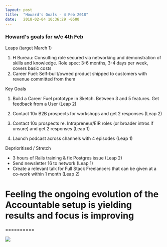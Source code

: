 ```yaml
---
layout: post
title:  "Howard's Goals - 4 Feb 2018"
date:   2018-02-04 10:36:29 -0500
---
```


### Howard's goals for w/c 4th Feb

Leaps (target March 1)
1. H Bureau: Consulting role secured via networking and demonstration of skills and knowledge. Role spec: 3-6 months, 3-4 days per week, covers basic costs
2. Career Fuel: Self-built/owned product shipped to customers with revenue committed from them


Key Goals

1. Build a Career Fuel prototype in Sketch. Between 3 and 5 features. Get feedback from a User (Leap 2)

2. Contact 10x B2B prospects for workshops and get 2 responses (Leap 2)

3. Contact 10x prospects re. Intrapreneur/EIR roles (or broader intros if unsure) and get 2 responses (Leap 1)

4. Launch podcast across channels with 4 episodes (Leap 1)


Deprioritised / Stretch
- 3 hours of Rails training & fix Postgres issue (Leap 2)
- Send newsletter 16 to network (Leap 1)
- Create a relevant talk for Full Stack Freelancers that can be given at a co-work within 1 month (Leap 2)




# Feeling the ongoing evolution of the Accountable setup is yielding results and focus is improving
==========

![](https://media.giphy.com/media/d3OG9IznPTdjuc80/giphy.gif)
